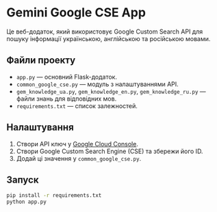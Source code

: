 # Gemini Google CSE App

Це веб-додаток, який використовує Google Custom Search API для пошуку інформації українською, англійською та російською мовами.

## Файли проекту
- `app.py` — основний Flask-додаток.
- `common_google_cse.py` — модуль з налаштуваннями API.
- `gem_knowledge_ua.py`, `gem_knowledge_en.py`, `gem_knowledge_ru.py` — файли знань для відповідних мов.
- `requirements.txt` — список залежностей.

## Налаштування
1. Створи API ключ у [Google Cloud Console](https://console.cloud.google.com/).
2. Створи Google Custom Search Engine (CSE) та збережи його ID.
3. Додай ці значення у `common_google_cse.py`.

## Запуск
```bash
pip install -r requirements.txt
python app.py
